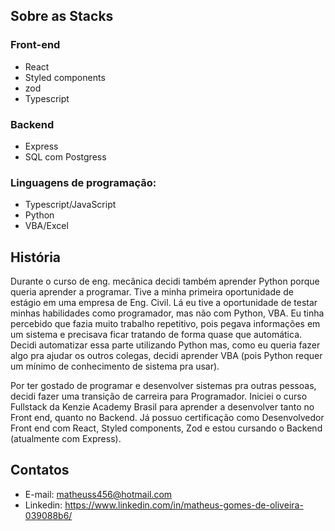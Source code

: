 ## Sobre as Stacks

### Front-end

- React
- Styled components
- zod
- Typescript

### Backend

- Express
- SQL com Postgress

### Linguagens de programação:

- Typescript/JavaScript
- Python
- VBA/Excel

## História

Durante o curso de eng. mecânica decidi também aprender Python porque queria aprender a programar. Tive a minha primeira oportunidade de estágio em uma empresa de Eng. Civil. Lá eu tive a oportunidade de testar minhas habilidades como programador, mas não com Python, VBA. Eu tinha percebido que fazia muito trabalho repetitivo, pois pegava informações em um sistema e precisava ficar tratando de forma quase que automática. Decidi automatizar essa parte utilizando Python mas, como eu queria fazer algo pra ajudar os outros colegas, decidi aprender VBA (pois Python requer um mínimo de conhecimento de sistema pra usar).

Por ter gostado de programar e desenvolver sistemas pra outras pessoas, decidi fazer uma transição de carreira para Programador. Iniciei o curso Fullstack da Kenzie Academy Brasil para aprender a desenvolver tanto no Front end, quanto no Backend. Já possuo certificação como Desenvolvedor Front end com React, Styled components, Zod e estou cursando o Backend (atualmente com Express). 

## Contatos
- E-mail: matheuss456@hotmail.com
- Linkedin: https://www.linkedin.com/in/matheus-gomes-de-oliveira-039088b6/
